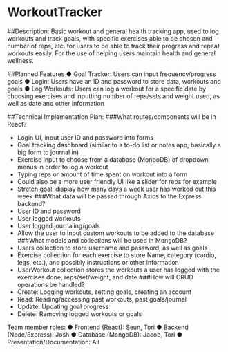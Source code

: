 # WorkoutTracker

##Description:
Basic workout and general health tracking app, used to log workouts and track goals, with
specific exercises able to be chosen and number of reps, etc. for users to be able to track their
progress and repeat workouts easily. For the use of helping users maintain health and general
wellness.

##Planned Features
● Goal Tracker: Users can input frequency/progress goals
● Login: Users have an ID and password to store data, workouts and goals
● Log Workouts: Users can log a workout for a specific date by choosing exercises and inputting number of reps/sets and weight used, as well as date and other information

##Technical Implementation Plan:
###What routes/components will be in React?
- Login UI, input user ID and password into forms
- Goal tracking dashboard (similar to a to-do list or notes app, basically a big form to journal in)
- Exercise input to choose from a database (MongoDB) of dropdown menus in order to log a workout
- Typing reps or amount of time spent on workout into a form
- Could also be a more user friendly UI like a slider for reps for example
- Stretch goal: display how many days a week user has worked out this week
###What data will be passed through Axios to the Express backend?
- User ID and password
- User logged workouts
- User logged journaling/goals
- Allow the user to input custom workouts to be added to the database
###What models and collections will be used in MongoDB?
- Users collection to store username and password, as well as goals
- Exercise collection for each exercise to store Name, category (cardio, legs, etc.), and possibly instructions or other information
- UserWorkout collection stores the workouts a user has logged with the exercises done, reps/set/weight, and date
###How will CRUD operations be handled?
- Create: Logging workouts, setting goals, creating an account
- Read: Reading/accessing past workouts, past goals/journal
- Update: Updating goal progress
- Delete: Removing logged workouts or goals


Team member roles:
● Frontend (React): Seun, Tori
● Backend (Node/Express): Josh
● Database (MongoDB): Jacob, Tori
● Presentation/Documentation: All
